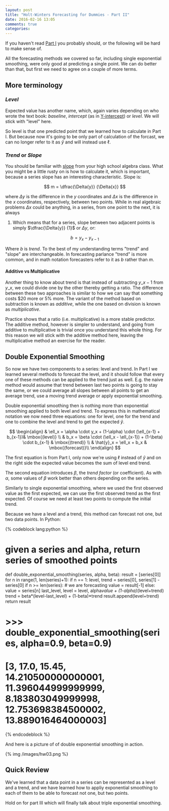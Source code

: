 ```yaml
---
layout: post
title: "Holt-Winters Forecasting for Dummies - Part II"
date: 2016-02-16 13:05
comments: true
categories:
---
```


If you haven't read [Part I](/blog/2016/01/29/triple-exponential-smoothing-forecasting/)
you probably should, or the following will be hard to make sense of.

All the forecasting methods we covered so far, including single
exponential smoothing, were only good at predicting a single
point. We can do better than that, but first we need to agree
on a couple of more terms.

## More terminology

### _Level_

Expected value has another name, which, again varies depending on who wrote the
text book: _baseline_, _intercept_ (as in
[Y-intercept](https://en.wikipedia.org/wiki/Y-intercept)) or
_level_. We will stick with "level" here.

So level is that one predicted point that we learned how to calculate
in Part I. But because now it's going to be only part of calculation
of the forcast, we can no longer refer to it as $\hat{y}$ and will instead
use $\ell$.

### _Trend_ or _Slope_

You should be familiar with
[slope](https://en.wikipedia.org/wiki/Slope) from your high school algebra
class. What you might be a little rusty on is how to calculate it,
which is important, because a series slope has an interesting
characteristic. Slope is:

$$
m = \dfrac{\Delta{y}} {\Delta{x}}
$$

where $\Delta{y}$ is the difference in the $y$ coordinates and
$\Delta{x}$ is the difference in the $x$ coordinates, respectively,
between two points. While in real algebraic problems $\Delta{x}$ could
be anything, in a series, from one point to the next, it is always
1. Which means that for a series, slope between two adjacent points
is simply $\dfrac{\Delta{y}} {1}$ or $\Delta{y}$, or:

$$
b = y_x - y_{x-1}
$$

Where $b$ is _trend_. To the best of my understanding terms "trend"
and "slope" are interchangeable. In forecasting parlance "trend" is
more common, and in math notation forecasters refer to it as $b$
rather than $m$.

#### Additive vs Multiplicative

Another thing to know about trend is that instead of subtracting
$y\_{x-1}$ from $y\_x$, we could divide one by the other thereby
getting a ratio. The difference between these two approaches is
similar to how we can say that something costs $20 more or 5%
more. The variant of the method based on subtraction is known as
_additive_, while the one based on division is known as
_multiplicative_.

Practice shows that a ratio (i.e. multiplicative) is a more stable
predictor. The additive method, however is simpler to understand, and
going from additive to multiplicative is trivial once you understand
this whole thing. For this reason we will stick with the additive
method here, leaving the multiplicative method an exercise for the
reader.

## Double Exponential Smoothing

So now we have two components to a series: level and trend. In Part I
we learned several methods to forecast the level, and it should follow
that every one of these methods can be applied to the trend
just as well. E.g. the naive method would assume that trend between
last two points is going to stay the same, or we could average all
slopes between all points to get an average trend, use a moving trend
average or apply exponential smoothing.

Double exponential smoothing then is nothing more than exponential
smoothing applied to both level and trend. To express this in
mathematical notation we now need three equations: one for level, one
for the trend and one to combine the level and trend to get the
expected $\hat{y}$.

$$
\begin{align}
& \ell_x = \alpha \cdot y_x + (1-\alpha) \cdot (\ell_{x-1} + b_{x-1})& \mbox{(level)} \\
& b_x = \beta \cdot (\ell_x - \ell_{x-1}) + (1-\beta) \cdot b_{x-1} & \mbox{(trend)} \\
& \hat{y}_x = \ell_x + b_x & \mbox{(forecast)}\\
\end{align}
$$

The first equation is from Part I, only now we're using $\ell$ instead
of $\hat{y}$ and on the right side the expected value becomes the sum
of level end trend.

The second equation introduces $\beta$, the _trend factor_ (or
coefficient). As with $\alpha$, some values of ${\beta}$ work better
than others depending on the series.

Similarly to single exponential smoothing, where we used the first
observed value as the first expected, we can use the first observed
trend as the first expected. Of course we need at least two points to
compute the initial trend.

Because we have a level and a trend, this method can forecast not one,
but two data points. In Python:

{% codeblock lang:python %}

# given a series and alpha, return series of smoothed points
def double_exponential_smoothing(series, alpha, beta):
    result = [series[0]]
    for n in range(1, len(series)+1):
        if n == 1:
            level, trend = series[0], series[1] - series[0]
        if n >= len(series): # we are forecasting
          value = result[-1]
        else:
          value = series[n]
        last_level, level = level, alpha*value + (1-alpha)*(level+trend)
        trend = beta*(level-last_level) + (1-beta)*trend
        result.append(level+trend)
    return result

# >>> double_exponential_smoothing(series, alpha=0.9, beta=0.9)
# [3, 17.0, 15.45, 14.210500000000001, 11.396044999999999, 8.183803049999998, 12.753698384500002, 13.889016464000003]
{% endcodeblock %}

And here is a picture of of double exponential smoothing in action.

{% img /images/hw03.png %}

## Quick Review

We've learned that a data point in a series can be represented as a
level and a trend, and we have learned how to appliy exponential
smoothing to each of them to be able to forecast not one, but two
points.

Hold on for part III which will finally talk about triple exponential
smoothing.
